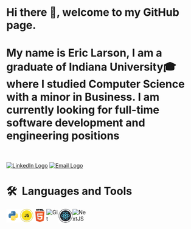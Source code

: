 # Hi there 👋, welcome to my GitHub page.
# My name is Eric Larson, I am a graduate of **Indiana University🎓** where I studied Computer Science with a minor in Business.  I am currently looking for full-time software development and engineering positions 

<br/><br/>
[![LinkedIn Logo](https://img.icons8.com/?size=100&id=13930&format=png&color=000000)](https://www.linkedin.com/in/eric-larson-iu/) [![Email Logo](https://img.icons8.com/?size=100&id=OumT4lIcOllS&format=png)](mailto:elarson3978@gmail.com)


# **🛠️ &nbsp;Languages and Tools**
<img align="left" alt="Python" width="36px" src="https://raw.githubusercontent.com/github/explore/80688e429a7d4ef2fca1e82350fe8e3517d3494d/topics/python/python.png" />
<img align="left" alt="Javascript Icon" width="35px" src="https://github.com/Pedro-Murilo/icons-for-readme/blob/main/.github/js-icon.svg" />
<img align="left" alt="HTML5" width="34px" src="https://raw.githubusercontent.com/github/explore/80688e429a7d4ef2fca1e82350fe8e3517d3494d/topics/html/html.png" />
<img align="left" alt="Git" width="32px" src="https://www.vectorlogo.zone/logos/git-scm/git-scm-icon.svg" />
<img align="left" alt="ReactJS" width="37px" src="https://github.com/Pedro-Murilo/icons-for-readme/blob/main/.github/react-icon.svg" />
<img align="left" alt="NextJS" width="37px" src="https://img.icons8.com/?size=100&id=MWiBjkuHeMVq&format=png&color=000000" />
<!--
**larsones/larsones** is a ✨ _special_ ✨ repository because its `README.md` (this file) appears on your GitHub profile.

Here are some ideas to get you started:

- 🔭 I’m currently working on ...
- 🌱 I’m currently learning ...
- 👯 I’m looking to collaborate on ...
- 🤔 I’m looking for help with ...
- 💬 Ask me about ...
- 📫 How to reach me: ...
- 😄 Pronouns: ...
- ⚡ Fun fact: ...
-->
